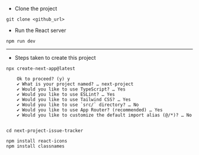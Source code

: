 - Clone the project
```
git clone <github_url>
```
- Run the React server
```
npm run dev
```
***

- Steps taken to create this project

```
npx create-next-app@latest

    Ok to proceed? (y) y
    ✔ What is your project named? … next-project
    ✔ Would you like to use TypeScript? … Yes
    ✔ Would you like to use ESLint? … Yes
    ✔ Would you like to use Tailwind CSS? … Yes
    ✔ Would you like to use `src/` directory? … No
    ✔ Would you like to use App Router? (recommended) … Yes
    ✔ Would you like to customize the default import alias (@/*)? … No


cd next-project-issue-tracker

npm install react-icons
npm install classnames
```